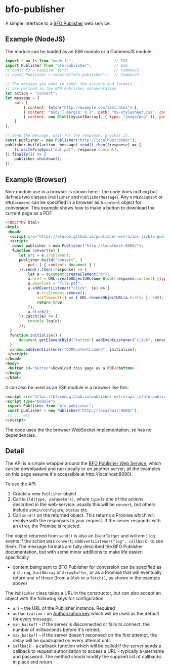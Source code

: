 bfo-publisher
=============

A simple interface to a [BFO Publisher](https://publisher.bfo.com) web service.

Example (NodeJS)
---
The module can be loaded as an ES6 module or a CommonJS module.

```js
import * as fs from "node:fs";                  // ES6
import Publisher from "bfo-publisher";          // ES6
// const fs = require("fs");                    // CommonJS
// const Publisher = require("bfo-publisher");  // CommonJS

// The message you want to send: the actions and formats
// are defined in the BFO Publisher documentation
let action = "convert";
let message = {
    put: [
        { content: fetch("http://example.com/test.html") },
        { content: "body { margin: 0 }", path: "my-stylesheet.css", content_type: "text/css" },
        { content: new Blob([myuint8array], { type: "image/png" }), path: "my-image.png" },
    ]
};

// Send the message, wait for the response, process it.
const publisher = new Publisher("http://localhost:8080/");
publisher.build(action, message).send().then((response) => {
    fs.writeFileSync("out.pdf", response.content);
}).finally(() => {
    publisher.shutdown();
});
```

Example (Browser)
---

Non-module use in a browser is shown here - the code does nothing but defines two classes (`Publisher` and `PublisherMessage`).
Any `HTMLDocument` or `XMLDocument` can be specified in a browser as a `content` object for conversion.
This example shows how to make a button to download the current page as a PDF

```html
<!DOCTYPE html>
<html>
 <head>
  <script src="https://bfocom.github.io/publisher-extra/api-js/bfo-publisher/publisher-common.js"></script>
  <script>
   const publisher = new Publisher("http://localhost:8080/");
   function convert(e) {
      let src = e.srcElement;
      publisher.build("convert", {
          put: [ { content: document } ]
      }).send().then((response) => {
          let a = document.createElement("a");
          a.href = URL.createObjectURL(new Blob([response.content],{type:response.content_type}));
          a.download = "file.pdf";
          a.addEventListener("click", (e) => {
              e.srcElement.remove();
              setTimeout(() => { URL.revokeObjectURL(a.href); }, 500);
              return true;
          });
          a.click();
      }).catch((e) => {
          console.log(e);
      });
  }
  function initialize() {
      document.getElementById("button").addEventListener("click", convert);
  }
  window.addEventListener("DOMContentLoaded", initialize);
 </script>
</head>
<body>
 <button id="button">Download this page as a PDF</button>
</body>
</html>
```

It can also be used as an ES6 module in a browser like this:

```html
<script src="https://bfocom.github.io/publisher-extra/api-js/bfo-publisher/publisher-module.js" type="module"></script>
<script type="module">
 import Publisher from "bfo-publisher";
 const publisher = new Publisher("http://localhost:8080/");
 // ... etc
</script>
```

The code uses the the browser WebSocket implementation, so has no dependencies.

Detail
---

The API is a simple wrapper around the [BFO Publisher Web Service](https://publisher.bfo.com/live/help/#_web_service),
which can be downloaded and run (locally or on another server; all the examples on this page assume it's accessible
at http://localhost:8080).

To use the API:

1. Create a new `Publisher` object
2. Call `build(type, parameters)`, where `type` is one of the actions described in the web-service: usually this will
   be `convert`, but others include `admin/configure`, `status` etc.
3. Call `send()` on the returned object. This returns a Promise which will resolve with the responses to your request.
   If the server responds with an error, the Promise is rejected.

The object returned from `send()` is also an `EventTarget` and will emit `log` events if the action was `convert`;
`addEventListener("log", callback)` to see them.
The message formats are fully described the BFO Publisher documentation, but with some minor additions to make
life easier: specifically

* content being sent to BFO Publisher for conversion can be specified as a `string`, `Uint8Array` or `ArrayBuffer`,
  or as a Promise that will eventually return one of those (from a `Blob` or a `fetch()`, as shown in the example above)

The `Publisher` class takes a URL in the constructor, but can also accept an object with the following keys for configuration

* `url` - the URL of the Publisher instance. Required
* `authorization` - an [Authorization key](https://publisher.bfo.com/live/help/#_access_control) which will be used
 as the default for every message.
* `min_backoff` - if the server is disconnected or fails to connect, the number of milliseconds before it's retried.
* `max_backoff` - if the server doesn't reconnect on the first attempt, the delay will be quadrupled on every attempt until
* `callback` - a callback function which will be called if the server sends a callback to request authorization to access
a URL - typically a username and password. The method should modify the supplied list of callbacks in place and return.
